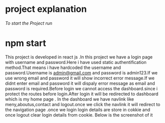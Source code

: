 # project explanation
###### To start the Project run 
# npm start
This project is developed in react js .In this project we have a login page with username and password.Here i have used static authentification method.That means i have hardcoded the username and password.Username is admin@gmail.com and password is admin123.If we use wrong email and password it will show incorrect error message.If we didnt enter email and password it will dispaly error message as email and password is required.Before login we cannot access the dashboard.since i protect the routes before login.After login it will be redirected to dashboard which is my home page . In the dashboard we have navlink like meny,aboutus,contact and logout.once we click the navlink it will redirect to the navigation page .once we login login details are store in cokkie  and once logout clear login details from cookie. Below is the screenshot of it
